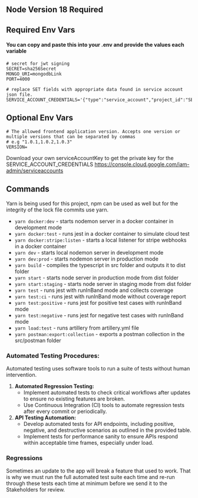 ## Node Version 18 Required

## Required Env Vars

#### You can copy and paste this into your .env and provide the values each variable

```
# secret for jwt signing
SECRET=sha256Secret
MONGO_URI=mongodbLink
PORT=4000

# replace SET fields with appropriate data found in service account json file.
SERVICE_ACCOUNT_CREDENTIALS='{"type":"service_account","project_id":"SET_PROJECT_ID","private_key":"SET_PRIVATE_KEY_HERE","client_email":"SET_EMAIL","client_id":"SET_CLIENT_ID","universe_domain":"googleapis.com"}'
```

## Optional Env Vars

```
# The allowed frontend application version. Accepts one version or multiple versions that can be separated by commas
# e.g "1.0.1,1.0.2,1.0.3"
VERSION=
```

Download your own serviceAccountKey to get the private key for the SERVICE_ACCOUNT_CREDENTIALS https://console.cloud.google.com/iam-admin/serviceaccounts

## Commands

Yarn is being used for this project, npm can be used as well but for the integrity of the lock file commits use yarn.

- `yarn docker:dev` - starts nodemon server in a docker container in development mode
- `yarn docker:test` - runs jest in a docker container to simulate cloud test
- `yarn docker:stripe:listen` - starts a local listener for stripe webhooks in a docker container
- `yarn dev` - starts local nodemon server in development mode
- `yarn dev:prod` - starts nodemon server in production mode
- `yarn build` - compiles the typescript in src folder and outputs it to dist folder
- `yarn start` - starts node server in production mode from dist folder
- `yarn start:staging` - starts node server in staging mode from dist folder
- `yarn test` - runs jest with runInBand mode and collects coverage
- `yarn test:ci` - runs jest with runInBand mode without coverage report
- `yarn test:positive` - runs jest for positive test cases with runInBand mode
- `yarn test:negative` - runs jest for negative test cases with runInBand mode
- `yarn load:test` - runs artillery from artillery.yml file
- `yarn postman:export:collection` - exports a postman collection in the src/postman folder

### Automated Testing Procedures:

Automated testing uses software tools to run a suite of tests without human intervention.

1. **Automated Regression Testing:**
   - Implement automated tests to check critical workflows after updates to ensure no existing features are broken.
   - Use Continuous Integration (CI) tools to automate regression tests after every commit or periodically.
2. **API Testing Automation:**
   - Develop automated tests for API endpoints, including positive, negative, and destructive scenarios as outlined in the provided table.
   - Implement tests for performance sanity to ensure APIs respond within acceptable time frames, especially under load.

### Regressions

Sometimes an update to the app will break a feature that used to work. That is why we must run the full automated test suite each time and re-run through these tests each time at minimum before we send it to the Stakeholders for review.
